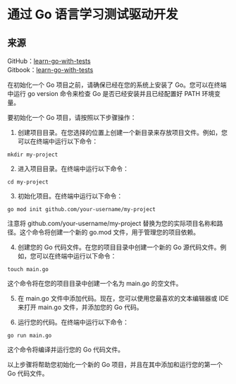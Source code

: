 # 通过 Go 语言学习测试驱动开发
## 来源
GitHub：[learn-go-with-tests](https://github.com/quii/learn-go-with-tests)  
Gitbook：[learn-go-with-tests](https://quii.gitbook.io/learn-go-with-tests)


在初始化一个 Go 项目之前，请确保已经在您的系统上安装了 Go。您可以在终端中运行 go version 命令来检查 Go 是否已经安装并且已经配置好 PATH 环境变量。

要初始化一个 Go 项目，请按照以下步骤操作：

1. 创建项目目录。在您选择的位置上创建一个新目录来存放项目文件。例如，您可以在终端中运行以下命令：


  ```shell
  mkdir my-project
  ```
2. 进入项目目录。在终端中运行以下命令：


  ```shell
  cd my-project
  ```
3. 初始化项目。在终端中运行以下命令：


  ```shell
  go mod init github.com/your-username/my-project
  ```

  注意将 github.com/your-username/my-project 替换为您的实际项目名称和路径。这个命令将创建一个新的 go.mod 文件，用于管理您的项目依赖。

4. 创建您的 Go 代码文件。在您的项目目录中创建一个新的 Go 源代码文件。例如，您可以在终端中运行以下命令：

  ```shell
  touch main.go
  ```

  这个命令将在您的项目目录中创建一个名为 main.go 的空文件。

5. 在 main.go 文件中添加代码。现在，您可以使用您最喜欢的文本编辑器或 IDE 来打开 main.go 文件，并添加您的 Go 代码。

6. 运行您的代码。在终端中运行以下命令：

  ```shell
  go run main.go
  ```

  这个命令将编译并运行您的 Go 代码文件。

以上步骤将帮助您初始化一个新的 Go 项目，并且在其中添加和运行您的第一个 Go 代码文件。
